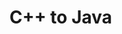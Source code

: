 <div id="title">

# C++ to Java
</div>

<div id="body">

<include src="javaWorld/container-inParent-asPanel.md" boilerplate />
<include src="gettingStarted/container-inParent-asPanel.md" boilerplate />


</div>